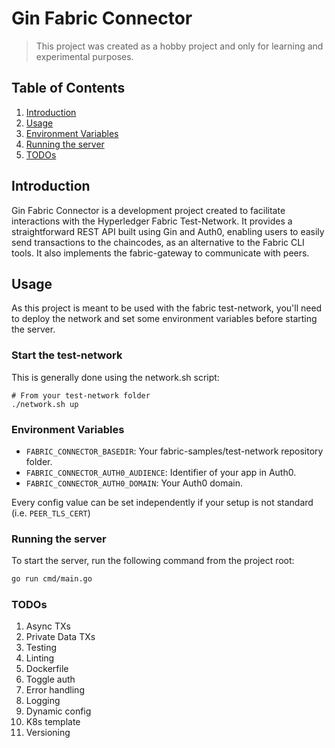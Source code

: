 # Gin Fabric Connector

> This project was created as a hobby project and only for learning and experimental purposes.

## Table of Contents

1. [Introduction](#introduction)
1. [Usage](#usage)
1. [Environment Variables](#environment-variables)
1. [Running the server](#running-the-server)
1. [TODOs](#todos)

## Introduction

Gin Fabric Connector is a development project created to facilitate interactions with the Hyperledger Fabric Test-Network. It provides a straightforward REST API built using Gin and Auth0, enabling users to easily send transactions to the chaincodes, as an alternative to the Fabric CLI tools. It also implements the fabric-gateway to communicate with peers.

## Usage

As this project is meant to be used with the fabric test-network, you'll need to deploy the network and set some environment variables before starting the server.

### Start the test-network

This is generally done using the network.sh script:

```
# From your test-network folder
./network.sh up
```

### Environment Variables

- `FABRIC_CONNECTOR_BASEDIR`: Your fabric-samples/test-network repository folder.
- `FABRIC_CONNECTOR_AUTH0_AUDIENCE`: Identifier of your app in Auth0.
- `FABRIC_CONNECTOR_AUTH0_DOMAIN`: Your Auth0 domain.

Every config value can be set independently if your setup is not standard (i.e. `PEER_TLS_CERT`)

### Running the server

To start the server, run the following command from the project root:

```bash
go run cmd/main.go
```

### TODOs

1. Async TXs
1. Private Data TXs
1. Testing
1. Linting
1. Dockerfile
1. Toggle auth
1. Error handling
1. Logging
1. Dynamic config
1. K8s template
1. Versioning